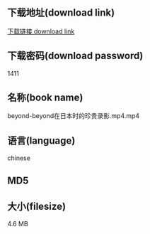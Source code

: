 ## 下载地址(download link)
[下载链接 download link](https://tutu365.netlify.app/?s=beyond-beyond%E5%9C%A8%E6%97%A5%E6%9C%AC%E6%97%B6%E7%9A%84%E7%8F%8D%E8%B4%B5%E5%BD%95%E5%BD%B1.mp4)

## 下载密码(download password)
1411

## 名称(book name)
beyond-beyond在日本时的珍贵录影.mp4.mp4

## 语言(language)
chinese

## MD5


## 大小(filesize)
4.6 MB
